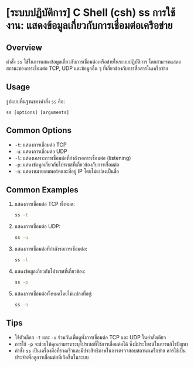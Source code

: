 # [ระบบปฏิบัติการ] C Shell (csh) ss การใช้งาน: แสดงข้อมูลเกี่ยวกับการเชื่อมต่อเครือข่าย

## Overview
คำสั่ง `ss` ใช้ในการแสดงข้อมูลเกี่ยวกับการเชื่อมต่อเครือข่ายในระบบปฏิบัติการ โดยสามารถแสดงสถานะของการเชื่อมต่อ TCP, UDP และข้อมูลอื่น ๆ ที่เกี่ยวข้องกับการสื่อสารในเครือข่าย

## Usage
รูปแบบพื้นฐานของคำสั่ง `ss` คือ:

```
ss [options] [arguments]
```

## Common Options
- `-t`: แสดงการเชื่อมต่อ TCP
- `-u`: แสดงการเชื่อมต่อ UDP
- `-l`: แสดงเฉพาะการเชื่อมต่อที่กำลังรอการเชื่อมต่อ (listening)
- `-p`: แสดงข้อมูลเกี่ยวกับโปรเซสที่เกี่ยวข้องกับการเชื่อมต่อ
- `-n`: แสดงหมายเลขพอร์ตและที่อยู่ IP โดยไม่แปลงเป็นชื่อ

## Common Examples
1. แสดงการเชื่อมต่อ TCP ทั้งหมด:
   ```bash
   ss -t
   ```

2. แสดงการเชื่อมต่อ UDP:
   ```bash
   ss -u
   ```

3. แสดงการเชื่อมต่อที่กำลังรอการเชื่อมต่อ:
   ```bash
   ss -l
   ```

4. แสดงข้อมูลเกี่ยวกับโปรเซสที่เกี่ยวข้อง:
   ```bash
   ss -p
   ```

5. แสดงการเชื่อมต่อทั้งหมดโดยไม่แปลงที่อยู่:
   ```bash
   ss -n
   ```

## Tips
- ใช้ตัวเลือก `-t` และ `-u` ร่วมกันเพื่อดูทั้งการเชื่อมต่อ TCP และ UDP ในคำสั่งเดียว
- การใช้ `-p` จะช่วยให้คุณสามารถระบุโปรเซสที่ใช้การเชื่อมต่อได้ ซึ่งมีประโยชน์ในการแก้ไขปัญหา
- คำสั่ง `ss` เป็นเครื่องมือที่รวดเร็วและมีประสิทธิภาพในการตรวจสอบสถานะเครือข่าย ควรใช้เป็นประจำเพื่อดูการเชื่อมต่อที่เกิดขึ้นในระบบ